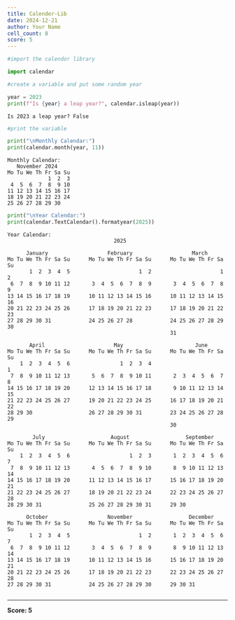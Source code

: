 ```yaml
---
title: Calender-Lib
date: 2024-12-21
author: Your Name
cell_count: 8
score: 5
---
```


```python
#import the calendor library
```


```python
import calendar
```


```python
#create a variable and put some random year
```


```python
year = 2023
print(f"Is {year} a leap year?", calendar.isleap(year))
```

    Is 2023 a leap year? False



```python
#print the variable
```


```python
print("\nMonthly Calendar:")
print(calendar.month(year, 11))
```

    
    Monthly Calendar:
       November 2024
    Mo Tu We Th Fr Sa Su
                 1  2  3
     4  5  6  7  8  9 10
    11 12 13 14 15 16 17
    18 19 20 21 22 23 24
    25 26 27 28 29 30
    



```python
print("\nYear Calendar:")
print(calendar.TextCalendar().formatyear(2025))
```

    
    Year Calendar:
                                      2025
    
          January                   February                   March
    Mo Tu We Th Fr Sa Su      Mo Tu We Th Fr Sa Su      Mo Tu We Th Fr Sa Su
           1  2  3  4  5                      1  2                      1  2
     6  7  8  9 10 11 12       3  4  5  6  7  8  9       3  4  5  6  7  8  9
    13 14 15 16 17 18 19      10 11 12 13 14 15 16      10 11 12 13 14 15 16
    20 21 22 23 24 25 26      17 18 19 20 21 22 23      17 18 19 20 21 22 23
    27 28 29 30 31            24 25 26 27 28            24 25 26 27 28 29 30
                                                        31
    
           April                      May                       June
    Mo Tu We Th Fr Sa Su      Mo Tu We Th Fr Sa Su      Mo Tu We Th Fr Sa Su
        1  2  3  4  5  6                1  2  3  4                         1
     7  8  9 10 11 12 13       5  6  7  8  9 10 11       2  3  4  5  6  7  8
    14 15 16 17 18 19 20      12 13 14 15 16 17 18       9 10 11 12 13 14 15
    21 22 23 24 25 26 27      19 20 21 22 23 24 25      16 17 18 19 20 21 22
    28 29 30                  26 27 28 29 30 31         23 24 25 26 27 28 29
                                                        30
    
            July                     August                  September
    Mo Tu We Th Fr Sa Su      Mo Tu We Th Fr Sa Su      Mo Tu We Th Fr Sa Su
        1  2  3  4  5  6                   1  2  3       1  2  3  4  5  6  7
     7  8  9 10 11 12 13       4  5  6  7  8  9 10       8  9 10 11 12 13 14
    14 15 16 17 18 19 20      11 12 13 14 15 16 17      15 16 17 18 19 20 21
    21 22 23 24 25 26 27      18 19 20 21 22 23 24      22 23 24 25 26 27 28
    28 29 30 31               25 26 27 28 29 30 31      29 30
    
          October                   November                  December
    Mo Tu We Th Fr Sa Su      Mo Tu We Th Fr Sa Su      Mo Tu We Th Fr Sa Su
           1  2  3  4  5                      1  2       1  2  3  4  5  6  7
     6  7  8  9 10 11 12       3  4  5  6  7  8  9       8  9 10 11 12 13 14
    13 14 15 16 17 18 19      10 11 12 13 14 15 16      15 16 17 18 19 20 21
    20 21 22 23 24 25 26      17 18 19 20 21 22 23      22 23 24 25 26 27 28
    27 28 29 30 31            24 25 26 27 28 29 30      29 30 31
    



```python

```


---
**Score: 5**
